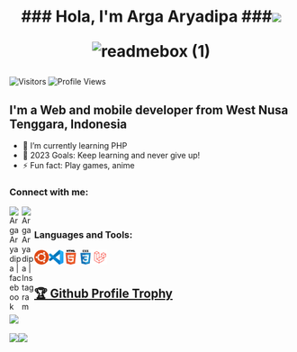 <!--
**argaaryadipa/argaaryadipa** is a ✨ _special_ ✨ repository because its `README.md` (this file) appears on your GitHub profile.

<!-- More info, tips and tricks for making GitHub Profile README can be found in my article at https://towardsdatascience.com/build-a-stunning-readme-for-your-github-profile-9b80434fe5d7 -->



<!-- # Hii  <img src="202af01200210c11a68ca2da7ef03321.gif" width="50px"> -->
<h1 align="center">### Hola, I'm Arga Aryadipa ###<img src="202af01200210c11a68ca2da7ef03321.gif" width="50px">
  
![readmebox (1)](https://github-production-user-asset-6210df.s3.amazonaws.com/34431847/258598204-a4ad0e76-297d-4387-9322-09d83c233689.svg)</h1>

![Visitors](https://visitor-badge.laobi.icu/badge?page_id=argaaryadipa&color=blue)
![Profile Views](https://komarev.com/ghpvc/?username=argaaryadipa)
## I'm a Web and mobile developer from West Nusa Tenggara, Indonesia
- 🌱 I’m currently learning PHP
- 🥅 2023 Goals: Keep learning and never give up!
- ⚡ Fun fact: Play games, anime

### Connect with me:

[<img align="left" alt="Arga Aryadipa | facebook" width="22px" src="https://cdn.cdnlogo.com/logos/f/91/facebook-icon.svg"/>][facebook]
[<img align="left" alt="Arga Aryadipa | Instagram" width="22px" src="https://cdn.cdnlogo.com/logos/i/4/instagram.svg"/>][instagram]

<br />

### Languages and Tools:

<img align="left" alt="Pop!_OS" width="26px" src="https://raw.githubusercontent.com/github/explore/80688e429a7d4ef2fca1e82350fe8e3517d3494d/topics/ubuntu/ubuntu.png" />
<img align="left" alt="Visual Studio Code" width="26px" src="https://raw.githubusercontent.com/github/explore/80688e429a7d4ef2fca1e82350fe8e3517d3494d/topics/visual-studio-code/visual-studio-code.png" />
<img align="left" alt="HTML5" width="26px" src="https://raw.githubusercontent.com/github/explore/80688e429a7d4ef2fca1e82350fe8e3517d3494d/topics/html/html.png" />
<img align="left" alt="CSS3" width="26px" src="https://raw.githubusercontent.com/github/explore/80688e429a7d4ef2fca1e82350fe8e3517d3494d/topics/css/css.png" />
<img align="left" alt="Laravel" width="26px" src="https://raw.githubusercontent.com/github/explore/80688e429a7d4ef2fca1e82350fe8e3517d3494d/topics/laravel/laravel.png" />
<!-- <img align="left" alt="Sass" width="26px" src="https://raw.githubusercontent.com/github/explore/80688e429a7d4ef2fca1e82350fe8e3517d3494d/topics/sass/sass.png" />
<img align="left" alt="JavaScript" width="26px" src="https://raw.githubusercontent.com/github/explore/80688e429a7d4ef2fca1e82350fe8e3517d3494d/topics/javascript/javascript.png" />
<img align="left" alt="Dart" width="26px" src="https://raw.githubusercontent.com/github/explore/80688e429a7d4ef2fca1e82350fe8e3517d3494d/topics/dart/dart.png" />
<img align="left" alt="Vue" width="26px" src="https://raw.githubusercontent.com/github/explore/80688e429a7d4ef2fca1e82350fe8e3517d3494d/topics/vue/vue.png" />
<img align="left" alt="Flutter" width="26px" src="https://raw.githubusercontent.com/github/explore/80688e429a7d4ef2fca1e82350fe8e3517d3494d/topics/flutter/flutter.png" /> -->

<br /> <br/>

<a href="https://github.com/ryo-ma/github-profile-trophy"><h2>🏆 Github Profile Trophy</h2></a>
<a href="https://github.com/ryo-ma/github-profile-trophy">
  <img width=800 src="https://github-profile-trophy.vercel.app/?username=argaaryadipa&column=8&theme=gruvbox&no-frame=true"/>
</a>

[facebook]: https://www.facebook.com/konohagakure.aryadipa
[instagram]: https://www.instagram.com/argaarya_/
<div>
  <img height="170" align="left" src="https://github-readme-stats.vercel.app/api?username=argaaryadipa&bg_color=30,5B5F97,FFC145&title_color=fff&text_color=fff" />
  <img src="https://github-readme-stats.vercel.app/api/top-langs/?username=argaaryadipa&bg_color=30,FF6B6C,833ab4&title_color=fff&text_color=fff&layout=compact" />
</div>
   
